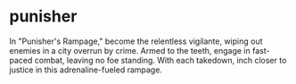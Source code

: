 # punisher
In "Punisher's Rampage," become the relentless vigilante, wiping out enemies in a city overrun by crime. Armed to the teeth, engage in fast-paced combat, leaving no foe standing. With each takedown, inch closer to justice in this adrenaline-fueled rampage.

